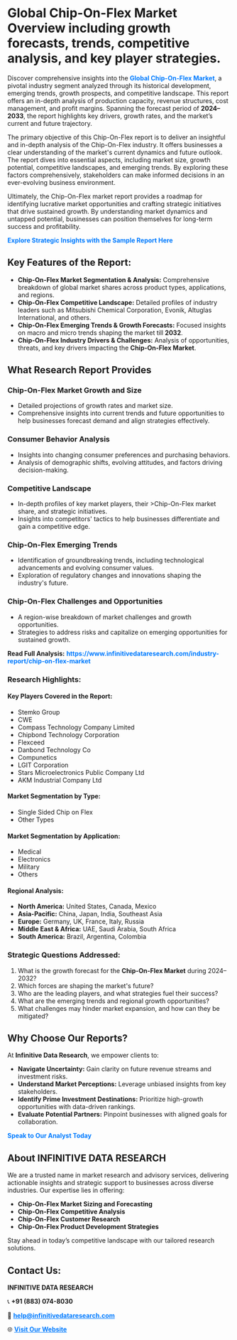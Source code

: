 <h1>Global Chip-On-Flex Market Overview including growth forecasts, trends, competitive analysis, and key player strategies.</h1>
<p>
Discover comprehensive insights into the 
<a href="https://www.infinitivedataresearch.com/industry-report/chip-on-flex-market" rel="dofollow" style="color: #007BFF; text-decoration: none;"><strong>Global Chip-On-Flex Market</strong></a>, a pivotal industry segment analyzed through its historical development, emerging trends, growth prospects, and competitive landscape. This report offers an in-depth analysis of production capacity, revenue structures, cost management, and profit margins. Spanning the forecast period of <strong>2024–2033</strong>, the report highlights key drivers, growth rates, and the market’s current and future trajectory.
</p>
<p>
The primary objective of this Chip-On-Flex report is to deliver an insightful and in-depth analysis of the Chip-On-Flex industry. It offers businesses a clear understanding of the market's current dynamics and future outlook. The report dives into essential aspects, including market size, growth potential, competitive landscapes, and emerging trends. By exploring these factors comprehensively, stakeholders can make informed decisions in an ever-evolving business environment.
</p>
<p>
Ultimately, the Chip-On-Flex market report provides a roadmap for identifying lucrative market opportunities and crafting strategic initiatives that drive sustained growth. By understanding market dynamics and untapped potential, businesses can position themselves for long-term success and profitability.
</p>
<p>
<a href="https://www.infinitivedataresearch.com/request-sample/reportId=105835" style="color: #007BFF; text-decoration: none;"><strong>Explore Strategic Insights with the Sample Report Here</strong></a>
</p>

<h2>Key Features of the Report:</h2>
<ul>
<li><strong>Chip-On-Flex Market Segmentation & Analysis:</strong> Comprehensive breakdown of global market shares across product types, applications, and regions.</li>
<li><strong>Chip-On-Flex Competitive Landscape:</strong> Detailed profiles of industry leaders such as Mitsubishi Chemical Corporation, Evonik, Altuglas International, and others.</li>
<li><strong>Chip-On-Flex Emerging Trends & Growth Forecasts:</strong> Focused insights on macro and micro trends shaping the market till <strong>2032</strong>.</li>
<li><strong>Chip-On-Flex Industry Drivers & Challenges:</strong> Analysis of opportunities, threats, and key drivers impacting the <strong>Chip-On-Flex Market</strong>.</li>
</ul>

<h2>What Research Report Provides</h2>
<h3>Chip-On-Flex Market Growth and Size</h3>
<ul>
<li>Detailed projections of growth rates and market size.</li>
<li>Comprehensive insights into current trends and future opportunities to help businesses forecast demand and align strategies effectively.</li>
</ul>

<h3>Consumer Behavior Analysis</h3>
<ul>
<li>Insights into changing consumer preferences and purchasing behaviors.</li>
<li>Analysis of demographic shifts, evolving attitudes, and factors driving decision-making.</li>
</ul>

<h3>Competitive Landscape</h3>
<ul>
<li>In-depth profiles of key market players, their >Chip-On-Flex market share, and strategic initiatives.</li>
<li>Insights into competitors' tactics to help businesses differentiate and gain a competitive edge.</li>
</ul>

<h3>Chip-On-Flex Emerging Trends</h3>
<ul>
<li>Identification of groundbreaking trends, including technological advancements and evolving consumer values.</li>
<li>Exploration of regulatory changes and innovations shaping the industry's future.</li>
</ul>

<h3>Chip-On-Flex Challenges and Opportunities</h3>
<ul>
<li>A region-wise breakdown of market challenges and growth opportunities.</li>
<li>Strategies to address risks and capitalize on emerging opportunities for sustained growth.</li>
</ul>
<p><strong>Read Full Analysis:</strong> <a href="https://www.infinitivedataresearch.com/industry-report/chip-on-flex-market" rel="dofollow" style="color: #007BFF; text-decoration: none;"><strong>https://www.infinitivedataresearch.com/industry-report/chip-on-flex-market</strong></a></p>
<h3>Research Highlights:</h3>
<h4>Key Players Covered in the Report:</h4>
<ul><li>Stemko Group</li><li>CWE</li><li>Compass Technology Company Limited</li><li>Chipbond Technology Corporation</li><li>Flexceed</li><li>Danbond Technology Co</li><li>Compunetics</li><li>LGIT Corporation</li><li>Stars Microelectronics Public Company Ltd</li><li>AKM Industrial Company Ltd</li></ul>
<h4>Market Segmentation by Type:</h4>
<ul><li>Single Sided Chip on Flex</li><li>Other Types</li></ul>
<h4>Market Segmentation by Application:</h4>
<ul><li>Medical</li><li>Electronics</li><li>Military</li><li>Others</li></ul>

<h4>Regional Analysis:</h4>
<ul>
<li><strong>North America:</strong> United States, Canada, Mexico</li>
<li><strong>Asia-Pacific:</strong> China, Japan, India, Southeast Asia</li>
<li><strong>Europe:</strong> Germany, UK, France, Italy, Russia</li>
<li><strong>Middle East & Africa:</strong> UAE, Saudi Arabia, South Africa</li>
<li><strong>South America:</strong> Brazil, Argentina, Colombia</li>
</ul>

<h3>Strategic Questions Addressed:</h3>
<ol>
<li>What is the growth forecast for the <strong>Chip-On-Flex Market</strong> during 2024–2032?</li>
<li>Which forces are shaping the market's future?</li>
<li>Who are the leading players, and what strategies fuel their success?</li>
<li>What are the emerging trends and regional growth opportunities?</li>
<li>What challenges may hinder market expansion, and how can they be mitigated?</li>
</ol>

<h2>Why Choose Our Reports?</h2>
<p>At <strong>Infinitive Data Research</strong>, we empower clients to:</p>
<ul>
<li><strong>Navigate Uncertainty:</strong> Gain clarity on future revenue streams and investment risks.</li>
<li><strong>Understand Market Perceptions:</strong> Leverage unbiased insights from key stakeholders.</li>
<li><strong>Identify Prime Investment Destinations:</strong> Prioritize high-growth opportunities with data-driven rankings.</li>
<li><strong>Evaluate Potential Partners:</strong> Pinpoint businesses with aligned goals for collaboration.</li>
</ul>
<p><a href="https://www.infinitivedataresearch.com/industry-report/chip-on-flex-market" rel="dofollow" style="color: #007BFF; text-decoration: none;"><strong>Speak to Our Analyst Today</strong></a></p>

<h2>About INFINITIVE DATA RESEARCH</h2>
<p>We are a trusted name in market research and advisory services, delivering actionable insights and strategic support to businesses across diverse industries. Our expertise lies in offering:</p>
<ul>
<li><strong>Chip-On-Flex Market Sizing and Forecasting</strong></li>
<li><strong>Chip-On-Flex Competitive Analysis</strong></li>
<li><strong>Chip-On-Flex Customer Research</strong></li>
<li><strong>Chip-On-Flex Product Development Strategies</strong></li>
</ul>
<p>Stay ahead in today’s competitive landscape with our tailored research solutions.</p>

<h2>Contact Us:</h2>
<p><strong>INFINITIVE DATA RESEARCH</strong></p>
<p>📞 <strong>+91 (883) 074-8030</strong></p>
<p>📧 <strong><a href="mailto:help@infinitivedataresearch.com" style="color: #007BFF;">help@infinitivedataresearch.com</a></strong></p>
<p>🌐 <strong><a href="https://www.infinitivedataresearch.com" rel="dofollow" style="color: #007BFF;">Visit Our Website</a></strong></p>